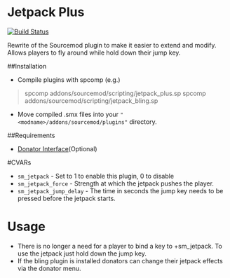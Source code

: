 # Jetpack Plus
[![Build Status](https://travis-ci.org/CrimsonTautology/sm_jetpack_plus.svg?branch=master)](https://travis-ci.org/CrimsonTautology/sm_jetpack_plus)

Rewrite of the Sourcemod plugin to make it easier to extend and modify.  Allows players to fly around while hold down their jump key.

##Installation
* Compile plugins with spcomp (e.g.)
> spcomp addons/sourcemod/scripting/jetpack_plus.sp
> spcomp addons/sourcemod/scripting/jetpack_bling.sp
* Move compiled .smx files into your `"<modname>/addons/sourcemod/plugins"` directory.

    

##Requirements
* [Donator Interface](https://forums.alliedmods.net/showthread.php?t=145542)(Optional)

#CVARs

* `sm_jetpack` - Set to 1 to enable this plugin, 0 to disable
* `sm_jetpack_force` - Strength at which the jetpack pushes the player.
* `sm_jetpack_jump_delay` - The time in seconds the jump key needs to be pressed before the jetpack starts.

# Usage

* There is no longer a need for a player to bind a key to +sm_jetpack.  To use the jetpack just hold down the jump key.
* If the bling plugin is installed donators can change their jetpack effects via the donator menu.


